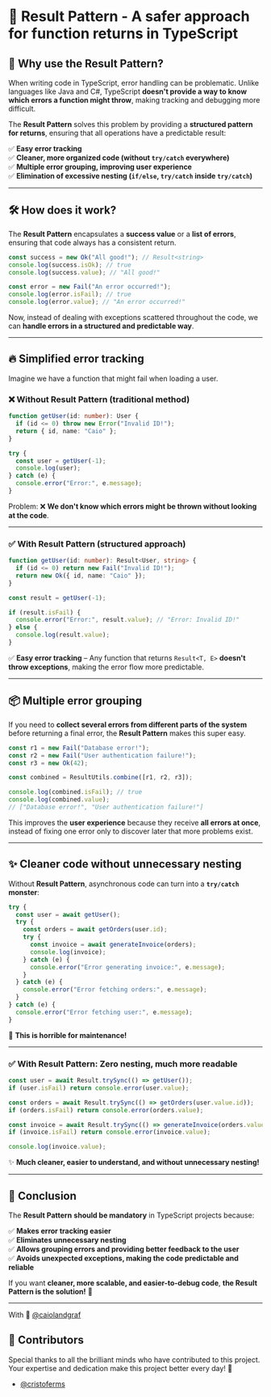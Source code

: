 # 🚀 **Result Pattern - A safer approach for function returns in TypeScript**

## 📌 **Why use the Result Pattern?**

When writing code in TypeScript, error handling can be problematic. Unlike languages like Java and C#, TypeScript **doesn't provide a way to know which errors a function might throw**, making tracking and debugging more difficult.

The **Result Pattern** solves this problem by providing a **structured pattern for returns**, ensuring that all operations have a predictable result:

✅ **Easy error tracking**  
✅ **Cleaner, more organized code (without `try/catch` everywhere)**  
✅ **Multiple error grouping, improving user experience**  
✅ **Elimination of excessive nesting (`if/else`, `try/catch` inside `try/catch`)**

---

## 🛠️ **How does it work?**

The **Result Pattern** encapsulates a **success value** or a **list of errors**, ensuring that code always has a consistent return.

```ts
const success = new Ok("All good!"); // Result<string>
console.log(success.isOk); // true
console.log(success.value); // "All good!"

const error = new Fail("An error occurred!");
console.log(error.isFail); // true
console.log(error.value); // "An error occurred!"
```

Now, instead of dealing with exceptions scattered throughout the code, we can **handle errors in a structured and predictable way**.

---

## 🔥 **Simplified error tracking**

Imagine we have a function that might fail when loading a user.

### ❌ Without Result Pattern (traditional method)

```ts
function getUser(id: number): User {
  if (id <= 0) throw new Error("Invalid ID!");
  return { id, name: "Caio" };
}

try {
  const user = getUser(-1);
  console.log(user);
} catch (e) {
  console.error("Error:", e.message);
}
```

Problem: ❌ **We don't know which errors might be thrown without looking at the code**.

---

### ✅ With Result Pattern (structured approach)

```ts
function getUser(id: number): Result<User, string> {
  if (id <= 0) return new Fail("Invalid ID!");
  return new Ok({ id, name: "Caio" });
}

const result = getUser(-1);

if (result.isFail) {
  console.error("Error:", result.value); // "Error: Invalid ID!"
} else {
  console.log(result.value);
}
```

✅ **Easy error tracking** – Any function that returns `Result<T, E>` **doesn't throw exceptions**, making the error flow more predictable.

---

## 📦 **Multiple error grouping**

If you need to **collect several errors from different parts of the system** before returning a final error, the **Result Pattern** makes this super easy.

```ts
const r1 = new Fail("Database error!");
const r2 = new Fail("User authentication failure!");
const r3 = new Ok(42);

const combined = ResultUtils.combine([r1, r2, r3]);

console.log(combined.isFail); // true
console.log(combined.value);
// ["Database error!", "User authentication failure!"]
```

This improves the **user experience** because they receive **all errors at once**, instead of fixing one error only to discover later that more problems exist.

---

## ✨ **Cleaner code without unnecessary nesting**

Without **Result Pattern**, asynchronous code can turn into a **`try/catch` monster**:

```ts
try {
  const user = await getUser();
  try {
    const orders = await getOrders(user.id);
    try {
      const invoice = await generateInvoice(orders);
      console.log(invoice);
    } catch (e) {
      console.error("Error generating invoice:", e.message);
    }
  } catch (e) {
    console.error("Error fetching orders:", e.message);
  }
} catch (e) {
  console.error("Error fetching user:", e.message);
}
```

🛑 **This is horrible for maintenance!**

---

### ✅ **With Result Pattern: Zero nesting, much more readable**

```ts
const user = await Result.trySync(() => getUser());
if (user.isFail) return console.error(user.value);

const orders = await Result.trySync(() => getOrders(user.value.id));
if (orders.isFail) return console.error(orders.value);

const invoice = await Result.trySync(() => generateInvoice(orders.value));
if (invoice.isFail) return console.error(invoice.value);

console.log(invoice.value);
```

✨ **Much cleaner, easier to understand, and without unnecessary nesting!**

---

## 🎯 **Conclusion**

The **Result Pattern** **should be mandatory** in TypeScript projects because:

✅ **Makes error tracking easier**  
✅ **Eliminates unnecessary nesting**  
✅ **Allows grouping errors and providing better feedback to the user**  
✅ **Avoids unexpected exceptions, making the code predictable and reliable**

If you want **cleaner, more scalable, and easier-to-debug code**, **the Result Pattern is the solution!** 🚀

---

With 💜 [@caiolandgraf](https://eicode.com.br)

## 👥 **Contributors**

Special thanks to all the brilliant minds who have contributed to this project. Your expertise and dedication make this project better every day! 🌟

- [@cristoferms](https://github.com/cristoferms)
